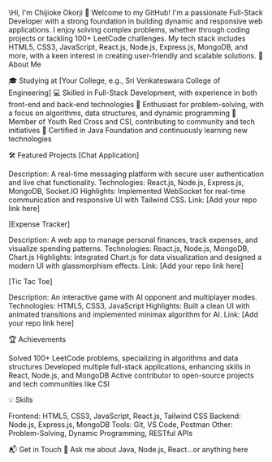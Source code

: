 \Hi, I'm Chijioke Okorji 👋
Welcome to my GitHub! I'm a passionate Full-Stack Developer with a strong foundation in building dynamic and responsive web applications. I enjoy solving complex problems, whether through coding projects or tackling 100+ LeetCode challenges. My tech stack includes HTML5, CSS3, JavaScript, React.js, Node.js, Express.js, MongoDB, and more, with a keen interest in creating user-friendly and scalable solutions.
🚀 About Me

🎓 Studying at [Your College, e.g., Sri Venkateswara College of Engineering]
💻 Skilled in Full-Stack Development, with experience in both front-end and back-end technologies
🧠 Enthusiast for problem-solving, with a focus on algorithms, data structures, and dynamic programming
🌟 Member of Youth Red Cross and CSI, contributing to community and tech initiatives
📜 Certified in Java Foundation and continuously learning new technologies

🛠️ Featured Projects
[Chat Application]

Description: A real-time messaging platform with secure user authentication and live chat functionality.
Technologies: React.js, Node.js, Express.js, MongoDB, Socket.IO
Highlights: Implemented WebSocket for real-time communication and responsive UI with Tailwind CSS.
Link: [Add your repo link here]

[Expense Tracker]

Description: A web app to manage personal finances, track expenses, and visualize spending patterns.
Technologies: React.js, Node.js, MongoDB, Chart.js
Highlights: Integrated Chart.js for data visualization and designed a modern UI with glassmorphism effects.
Link: [Add your repo link here]

[Tic Tac Toe]

Description: An interactive game with AI opponent and multiplayer modes.
Technologies: HTML5, CSS3, JavaScript
Highlights: Built a clean UI with animated transitions and implemented minimax algorithm for AI.
Link: [Add your repo link here]

🏆 Achievements

Solved 100+ LeetCode problems, specializing in algorithms and data structures
Developed multiple full-stack applications, enhancing skills in React, Node.js, and MongoDB
Active contributor to open-source projects and tech communities like CSI

💡 Skills

Frontend: HTML5, CSS3, JavaScript, React.js, Tailwind CSS
Backend: Node.js, Express.js, MongoDB
Tools: Git, VS Code, Postman
Other: Problem-Solving, Dynamic Programming, RESTful APIs

📬 Get in Touch
💬 Ask me about Java, Node.js, React...or anything here



  
    
  
  
    
  
  
    
  
  
    
  



